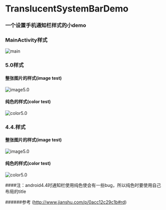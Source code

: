 # TranslucentSystemBarDemo
### 一个设置手机通知栏样式的小demo

### MainActivity样式
![main](https://github.com/pangxinlong/TranslucentSystemBarDemo/blob/master/image/main.jpg)

### 5.0样式

#### 整张图片的样式(image test)
![image5.0](https://github.com/pangxinlong/TranslucentSystemBarDemo/blob/master/image/image_5_0.jpg)

#### 纯色的样式(color test)
![color5.0](https://github.com/pangxinlong/TranslucentSystemBarDemo/blob/master/image/color_5_0.jpg)


### 4.4.样式

#### 整张图片的样式(image test)
![image5.0](https://github.com/pangxinlong/TranslucentSystemBarDemo/blob/master/image/image_4_4.jpg)

#### 纯色的样式(color test)
![color5.0](https://github.com/pangxinlong/TranslucentSystemBarDemo/blob/master/image/color_4_4.jpg)

####注：android4.4时通知栏使用纯色使会有一些bug，所以纯色时要使用自己布局的title

######参考 (http://www.jianshu.com/p/0acc12c29c1b#rd)
